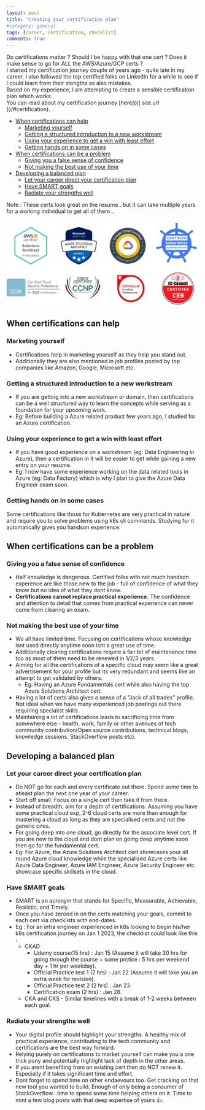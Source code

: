 ```yaml
---
layout: post
title: "Creating your certification plan"
#category: general
tags: [career, certification, checklist]
comments: true
---
```


Do certifications matter ? Should I be happy with that one cert ? Does it make sense to go for ALL the AWS/Azure/GCP certs ? <br/>
I started my certification journey couple of years ago - quite late in my career. I also followed the top certified folks on LinkedIn for a while to see if I could learn from their stengths as also mistakes.<br/>
Based on my experience, I am attempting to create a sensible certification plan which works.<br/>
You can read about my certification journey [here]({{ site.url }}/#certification).

<!-- TOC -->

- [When certifications can help](#when-certifications-can-help)
    - [Marketing yourself](#marketing-yourself)
    - [Getting a structured introduction to a new workstream](#getting-a-structured-introduction-to-a-new-workstream)
    - [Using your experience to get a win with least effort](#using-your-experience-to-get-a-win-with-least-effort)
    - [Getting hands on in some cases](#getting-hands-on-in-some-cases)
- [When certifications can be a problem](#when-certifications-can-be-a-problem)
    - [Giving you a false sense of confidence](#giving-you-a-false-sense-of-confidence)
    - [Not making the best use of your time](#not-making-the-best-use-of-your-time)
- [Developing a balanced plan](#developing-a-balanced-plan)
    - [Let your career direct your certification plan](#let-your-career-direct-your-certification-plan)
    - [Have SMART goals](#have-smart-goals)
    - [Radiate your strengths well](#radiate-your-strengths-well)

<!-- /TOC -->

Note : These certs look great on the resume...but it can take multiple years for a working individual to get all of them...

!["mutli-certs"](/assets/images/certifications/certs-list.drawio.png "mutli-certs")

## When certifications can help

### Marketing yourself

- Certifications help in marketing yourself as they help you stand out.
- Additionally they are also mentioned in job profiles posted by top companies like Amazon, Google, Microsoft etc.

### Getting a structured introduction to a new workstream

- If you are getting into a new workstream or domain, then certifications can be a well structured way to learn the concepts while serving as a foundation for your upcoming work.
- Eg: Before building a Azure related product few years ago, I studied for an Azure certification.

### Using your experience to get a win with least effort

- If you have good experience on a workstream (eg: Data Engineering in Azure), then a certification in it will be easier to get while gaining a new entry on your resume.
- Eg: I now have some experience working on the data related tools in Azure (eg: Data Factory) which is why I plan to give the Azure Data Engineer exam soon.

### Getting hands on in some cases

Some certifications like those for Kubernetes are very practical in nature and require you to solve problems using k8s cli commands. Studying for it automatically gives you handson experience.

## When certifications can be a problem

### Giving you a false sense of confidence

- Half knowledge is dangerous. Certified folks with not much handson experence are like those new to the job - full of confidence of what they know but no idea of what they dont know.
- **Certifications cannot replace practical experience.** The confidence and attention to detail that comes from practical experience can never come from clearing an exam.

### Not making the best use of your time
  
- We all have limited time. Focusing on certifications whose knowledge isnt used directly anytime soon isnt a great use of time.
- Additionally clearing certifications require a fair bit of maintenance time too as most of them need to be renewed in 1/2/3 years.
- Aiming for all the certifications of a specific cloud may seem like a great advertisement for your profile but its very redundant and seems like an attempt to get validated by others.
  - Eg: Having an Azure Fundamentals cert while also having the top Azure Solutions Architect cert.
- Having a lot of certs also gives a sense of a "Jack of all trades" profile. Not ideal when we have many experienced job postings out there requiring specialist skills.
- Maintaining a lot of certifications leads to sacrificing time from somewhere else - health, work, family or other avenues of tech community contribution(Open source contributions, technical blogs, knowledge sessions, StackOverflow posts etc).

## Developing a balanced plan

### Let your career direct your certification plan

- Do NOT go for each and every certificate out there. Spend some time to atleast plan the next one year of your career.
- Start off small. Focus on a single cert then take it from there.
- Instead of breadth, aim for a depth of certifications. Assuming you have some practical cloud exp, 2-6 cloud certs are more than enough for mastering a cloud as long as they are specialised certs and not the generic ones.
- For going deep into one cloud, go directly for the associate level cert. If you are new to the cloud and dont plan on going deep anytime soon then go for the fundamental cert.
- Eg: For Azure, the Azure Solutions Architect cert showcases your all round Azure cloud knowledge while the specialised Azure certs like Azure Data Engineer, Azure IAM Engineer, Azure Security Engineer etc showcase specific skillsets in the cloud.

### Have SMART goals

- SMART is an acronym that stands for Specific, Measurable, Achievable, Realistic, and Timely.
- Once you have zeroed in on the certs matching your goals, commit to each cert via checklists with end-dates.
- Eg : For an infra engineer experienced in k8s looking to begin his/her k8s certification journey on Jan 1 2023, the checklist could look like this :
  - CKAD
    - Udemy course(15 hrs) : Jan 15 (Assume it will take 30 hrs for going through the course + some prctice : 5 hrs per weekend day + 1 hr per weekday).
    - Official Practice test 1 (2 hrs) : Jan 22 (Assume it will take you an extra week for revision).
    - Official Practice test 2 (2 hrs) : Jan 23.
    - Certification exam (2 hrs) : Jan 28.
  - CKA and CKS - Similar timelines with a break of 1-2 weeks between each goal.

### Radiate your strengths well

- Your digital profile should highlight your strengths. A healthy mix of practical experience, contributing to the tech community and certifications are the best way forward.
- Relying purely on certifications to market yourself can make you a one trick pony and potentially highlight lack of depth in the other areas.
- If you arent benefiting from an existing cert then do NOT renew it. Especially if it takes significant time and effort.
- Dont forget to spend time on other endaevours too. Get cracking on that new tool you wanted to build. Enough of only being a consumer of StackOverflow...time to spend some time helping others on it. Time to mint a few blog posts with that deep expertise of yours :thumbsup:.
